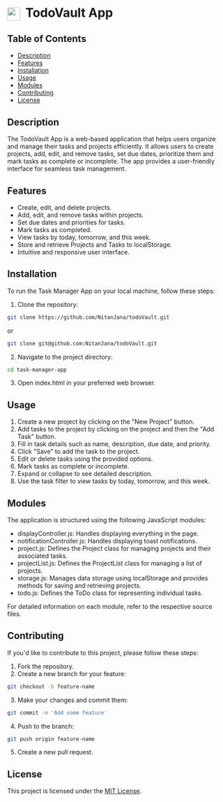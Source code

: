 <h1><img src="./src/img/favicon.ico" width="30px" height="30px" style="color: #1c71d8; vertical-align: middle; margin-right: 5px"></img>
TodoVault App</h1>

## Table of Contents

- [Description](#description)
- [Features](#features)
- [Installation](#installation)
- [Usage](#usage)
- [Modules](#modules)
- [Contributing](#contributing)
- [License](#license)

## Description

The TodoVault App is a web-based application that helps users organize and manage their tasks and projects efficiently. It allows users to create projects, add, edit, and remove tasks, set due dates, prioritize them and mark tasks as complete or incomplete. The app provides a user-friendly interface for seamless task management.

## Features

- Create, edit, and delete projects.
- Add, edit, and remove tasks within projects.
- Set due dates and priorities for tasks.
- Mark tasks as completed.
- View tasks by today, tomorrow, and this week.
- Store and retrieve Projects and Tasks to localStorage.
- Intuitive and responsive user interface.

## Installation

To run the Task Manager App on your local machine, follow these steps:

1. Clone the repository:

```bash
git clone https://github.com/NitanJana/todoVault.git
```

or

```bash
git clone git@github.com:NitanJana/todoVault.git
```

2. Navigate to the project directory:

```bash
cd task-manager-app
```

3. Open index.html in your preferred web browser.

## Usage

1. Create a new project by clicking on the "New Project" button.
2. Add tasks to the project by clicking on the project and then the "Add Task" button.
3. Fill in task details such as name, description, due date, and priority.
4. Click "Save" to add the task to the project.
5. Edit or delete tasks using the provided options.
6. Mark tasks as complete or incomplete.
7. Expand or collapse to see detailed description.
8. Use the task filter to view tasks by today, tomorrow, and this week.

## Modules

The application is structured using the following JavaScript modules:

- displayController.js: Handles displaying everything in the page.
- notificationController.js: Handles displaying toast notifications.
- project.js: Defines the Project class for managing projects and their associated tasks.
- projectList.js: Defines the ProjectList class for managing a list of projects.
- storage.js: Manages data storage using localStorage and provides methods for saving and retrieving projects.
- todo.js: Defines the ToDo class for representing individual tasks.

For detailed information on each module, refer to the respective source files.

## Contributing

If you'd like to contribute to this project, please follow these steps:

1. Fork the repository.
2. Create a new branch for your feature:

```bash
git checkout -b feature-name
```

3. Make your changes and commit them:

```bash
git commit -m 'Add some feature'
```

4. Push to the branch:

```bash
git push origin feature-name
```

5. Create a new pull request.

## License

This project is licensed under the [MIT License](LICENSE).